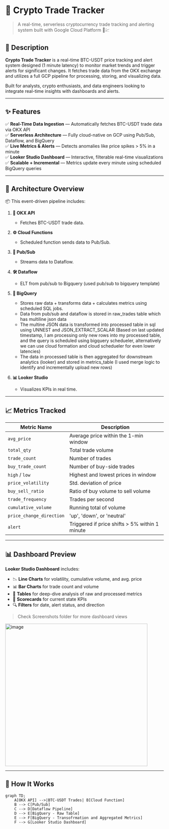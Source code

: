# 🚀 Crypto Trade Tracker


> A real-time, serverless cryptocurrency trade tracking and alerting system built with Google Cloud Platform 🧠💹



## 📌 Description

**Crypto Trade Tracker** is a real-time BTC-USDT price tracking and alert system designed (1 minute latency) to monitor market trends and trigger alerts for significant changes. It fetches trade data from the OKX exchange and utilizes a full GCP pipeline for processing, storing, and visualizing data.

Built for analysts, crypto enthusiasts, and data engineers looking to integrate real-time insights with dashboards and alerts.

---

## ✨ Features

✅ **Real-Time Data Ingestion** — Automatically fetches BTC-USDT trade data via OKX API  
✅ **Serverless Architecture** — Fully cloud-native on GCP using Pub/Sub, Dataflow, and BigQuery  
✅ **Live Metrics & Alerts** — Detects anomalies like price spikes > 5% in a minute  
✅ **Looker Studio Dashboard** — Interactive, filterable real-time visualizations  
✅ **Scalable + Incremental** — Metrics update every minute using scheduled BigQuery queries  

---

## 🧱 Architecture Overview

📦 This event-driven pipeline includes:

1. **🔁 OKX API**  
   - Fetches BTC-USDT trade data.

2. **⚙️ Cloud Functions**  
   - Scheduled function sends data to Pub/Sub.

3. **🧩 Pub/Sub**  
   - Streams data to Dataflow.

4. **🛠️ Dataflow**  
   - ELT from pub/sub to Bigquery (used pub/sub to bigquery template)

5. **🧮 BigQuery**  
   - Stores raw data + transforms data + calculates metrics using scheduled SQL jobs.
   - Data from pub/sub and dataflow is stored in raw_trades table which has multiline json data
   - The multine JSON data is transformed into processed table in sql using UNNEST and JSON_EXTRACT_SCALAR (Based on last updated timestamp, I am processing only new rows into my processed table, and the query is scheduled using bigquery schedueler, alternatively we can use cloud formation and cloud schedueler for even lower latencies)
   - The data in processed table is then aggregated for downstream analytics (looker) and stored in metrics_table (I used merge logic to identify and incrementally upload new rows)

6. **📊 Looker Studio**  
   - Visualizes KPIs in real time.

---

## 📈 Metrics Tracked

| Metric Name             | Description                                               |
|------------------------|-----------------------------------------------------------|
| `avg_price`            | Average price within the 1-min window                     |
| `total_qty`            | Total trade volume                                        |
| `trade_count`          | Number of trades                                          |
| `buy_trade_count`      | Number of buy-side trades                                 |
| `high` / `low`         | Highest and lowest prices in window                       |
| `price_volatility`     | Std. deviation of price                                   |
| `buy_sell_ratio`       | Ratio of buy volume to sell volume                        |
| `trade_frequency`      | Trades per second                                         |
| `cumulative_volume`    | Running total of volume                                   |
| `price_change_direction` | 'up', 'down', or 'neutral'                              |
| `alert`                | Triggered if price shifts > 5% within 1 minute            |

---

## 📊 Dashboard Preview

**Looker Studio Dashboard** includes:

- 📉 **Line Charts** for volatility, cumulative volume, and avg. price  
- 📊 **Bar Charts** for trade count and volume  
- 🧾 **Tables** for deep-dive analysis of raw and processed metrics  
- 📌 **Scorecards** for current state KPIs  
- 🔍 **Filters** for date, alert status, and direction  

> Check Screenshots folder for more dashboard views
<img width="452" alt="image" src="https://github.com/user-attachments/assets/29647f81-1469-465d-9455-06489009f1ea" />

---

## 🧪 How It Works

```mermaid
graph TD;
    A[OKX API] -->|BTC-USDT Trades| B[Cloud Function]
    B --> C[Pub/Sub]
    C --> D[Dataflow Pipeline]
    D --> E[BigQuery - Raw Table]
    E --> F[BigQuery - Transofrmation and Aggregated Metrics]
    F --> G[Looker Studio Dashboard]
